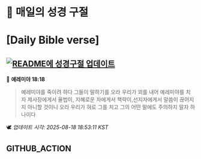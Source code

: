 # 🙏 매일의 성경 구절
# [Daily Bible verse]
## [![README에 성경구절 업데이트](https://github.com/DONGSUKA/first_test/actions/workflows/update-readme-bible.yml/badge.svg)](https://github.com/DONGSUKA/first_test/actions/workflows/update-readme-bible.yml)
<!-- START_BIBLE_VERSE -->
📖 **예레미야 18:18**
> 예레미야를 죽이려 하다 그들이 말하기를 오라 우리가 꾀를 내어 예레미야를 치자 제사장에게서 율법이, 지혜로운 자에게서 책략이,선지자에게서 말씀이 끊어지지 아니할 것이니 오라 우리가 혀로 그를 치고 그의 어떤 말에도 주의하지 말자 하나이다

🕊️ _업데이트 시각: 2025-08-18 18:53:11 KST_
  <!-- END_BIBLE_VERSE -->
## GITHUB_ACTION
